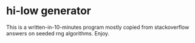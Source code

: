 # hi-low generator

This is a written-in-10-minutes program mostly copied from stackoverflow answers on seeded rng algorithms. Enjoy. 

